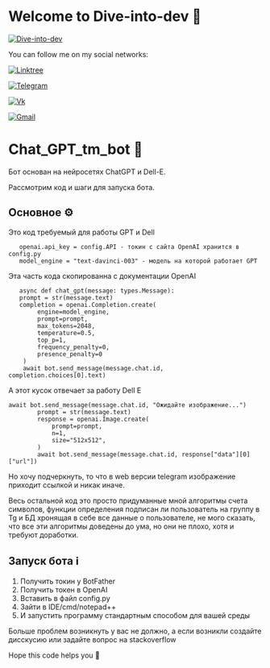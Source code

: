 # Welcome to Dive-into-dev  :minidisc:

[![Dive-into-dev](https://github.com/Dive-dev/Dive-dev/blob/main/assets/dive-into-dev.png?raw=true)]()

You can follow me on my social networks:

  [![Linktree](https://img.shields.io/badge/-Linktree-131313?style=for-the-badge&logo=Linktree)](https://linktr.ee/dive_into_dev)
  
  [![Telegram](https://img.shields.io/badge/-Telegram-131313?style=for-the-badge&logo=Telegram)](https://t.me/Dark_Hub_info)
  
  [![Vk](https://img.shields.io/badge/-Vk-131313?style=for-the-badge&logo=Vk)](https://vk.com/dive_into_dev)
  
  [![Gmail](https://img.shields.io/badge/-Gmail-131313?style=for-the-badge&logo=Gmail&logoColor=white)](https://mail.google.com/mail/u/0/?fs=1&tf=cm&source=mailto&to=tiltedfear@gmail.com)

# Chat_GPT_tm_bot :robot:

Бот основан на нейросетях ChatGPT и Dell-E.

Рассмотрим код и шаги для запуска бота.

## Основное ⚙️

  Это код требуемый для работы GPT и Dell
      
       openai.api_key = config.API - токин с сайта OpenAI хранится в config.py
       model_engine = "text-davinci-003" - модель на которой работает GPT
       
  Эта часть кода скопированна с документации OpenAI
       
       async def chat_gpt(message: types.Message):
       prompt = str(message.text)
       completion = openai.Completion.create(
            engine=model_engine,
            prompt=prompt,
            max_tokens=2048,
            temperature=0.5,
            top_p=1,
            frequency_penalty=0,
            presence_penalty=0
        )
        await bot.send_message(message.chat.id, completion.choices[0].text)
       
  А этот кусок отвечает за работу Dell E

    await bot.send_message(message.chat.id, "Ожидайте изображение...")
            prompt = str(message.text)
            response = openai.Image.create(
                prompt=prompt,
                n=1,
                size="512x512",
            )
            await bot.send_message(message.chat.id, response["data"][0]["url"])
            
  Но хочу подчеркнуть, то что в web версии telegram изображение приходит ссылкой и никак иначе.
  
  Весь остальной код это просто придуманные мной алгоритмы счета символов, функции определения подписан ли пользователь на группу в Tg и БД хронящая в себе все данные о пользователе, не мого сказать, что все эти алгоритмы доведены до ума, но они не плохо, хотя и требуют доработки.
  
## Запуск бота ℹ️

  1. Получить токин у BotFather
  2. Получить токен в OpenAI
  3. Вставить в файл config.py
  4. Зайти в IDE/cmd/notepad++
  5. И запустить программу стандартным способом для вашей среды
 
 Больше проблем возникнуть у вас не должно, а если возникли создайте дисскусию или задайте вопрос на stackoverflow
  

Hope this code helps you 💾
